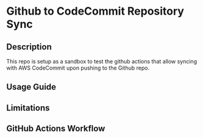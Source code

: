 # Github to CodeCommit Repository Sync

## Description

This repo is setup as a sandbox to test the github actions that allow syncing with AWS CodeCommit upon pushing to the Github repo.

## Usage Guide

## Limitations

## GitHub Actions Workflow

